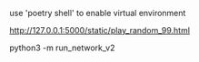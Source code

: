 use 'poetry shell' to enable virtual environment

http://127.0.0.1:5000/static/play_random_99.html

python3 -m run_network_v2